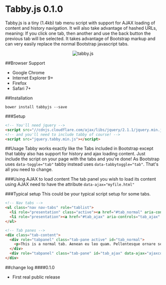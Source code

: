 Tabby.js 0.1.0
==================
Tabby.js is a tiny (1.4kb) tab menu script with support for AJAX loading of content and history navigation. It will also take advantage of hashed URLs, meaning: If you click one tab, then another and use the back button the previous tab will be selected. It takes advantage of Bootstrap markup and can very easily replace the normal Bootstrap javascript tabs.

<div style="text-align:center">
<img src="https://github.com/SubZane/tabby/raw/master/demo/img/logo.png" alt="tabby.js"/>
</div>

##Browser Support
* Google Chrome
* Internet Explorer 9+
* Firefox
* Safari 7+

##Installation
```
bower install tabbyjs --save
```

###Setup
```html
<!-- You'll need jquery -->
<script src="//cdnjs.cloudflare.com/ajax/libs/jquery/2.1.1/jquery.min.js"></script>
<!-- and you'll need to include tabby of course! -->
<script src="jquery.tabby.min.js"></script>
```
##Usage
Tabby works exactly like the Tabs included in Bootstrap except that tabby also has support for history and ajax loading content. Just include the script on your page with the tabs and you're done!
As Bootstrap uses `data-toggle="tab"` tabby instead uses `data-tabbytoggle="tab"`. That's all you need to change.

###Using AJAX to load content
The tab panel you wish to load its content using AJAX need to have the attribute `data-ajax="myfile.html"`

###Typical setup
This could be your typical script setup for some tabs.

```html
<!-- Nav tabs -->
<ul class="nav nav-tabs" role="tablist">
  <li role="presentation" class="active"><a href="#tab_normal" aria-controls="tab_normal" role="tab" data-default="true" data-tabbytoggle="tab">Normal Tab</a></li>
  <li role="presentation"><a href="#tab_ajax" aria-controls="tab_ajax" role="tab" data-tabbytoggle="tab">AJAX Tab</a></li>
</ul>

<!-- Tab panes -->
<div class="tab-content">
  <div role="tabpanel" class="tab-pane active" id="tab_normal">
    <p>This is a normal tab. Aenean eu leo quam. Pellentesque ornare sem lacinia quam venenatis vestibulum. Maecenas faucibus mollis interdum.</p>
  </div>
  <div role="tabpanel" class="tab-pane" id="tab_ajax" data-ajax="ajaxcontent.html"></div>
</div>
```

##change log
####0.1.0
* First real public release
